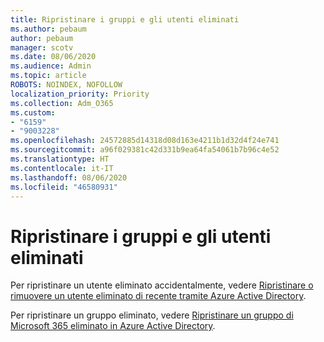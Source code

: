 ```yaml
---
title: Ripristinare i gruppi e gli utenti eliminati
ms.author: pebaum
author: pebaum
manager: scotv
ms.date: 08/06/2020
ms.audience: Admin
ms.topic: article
ROBOTS: NOINDEX, NOFOLLOW
localization_priority: Priority
ms.collection: Adm_O365
ms.custom:
- "6159"
- "9003228"
ms.openlocfilehash: 24572885d14318d08d163e4211b1d32d4f24e741
ms.sourcegitcommit: a96f029381c42d331b9ea64fa54061b7b96c4e52
ms.translationtype: HT
ms.contentlocale: it-IT
ms.lasthandoff: 08/06/2020
ms.locfileid: "46580931"
---
```

# <a name="restore-deleted-users-and-groups"></a>Ripristinare i gruppi e gli utenti eliminati

Per ripristinare un utente eliminato accidentalmente, vedere [Ripristinare o rimuovere un utente eliminato di recente tramite Azure Active Directory](https://docs.microsoft.com/azure/active-directory/fundamentals/active-directory-users-restore?context=azure/active-directory/users-groups-roles/context/ugr-context).

Per ripristinare un gruppo eliminato, vedere [Ripristinare un gruppo di Microsoft 365 eliminato in Azure Active Directory](https://docs.microsoft.com/azure/active-directory/users-groups-roles/groups-restore-deleted).